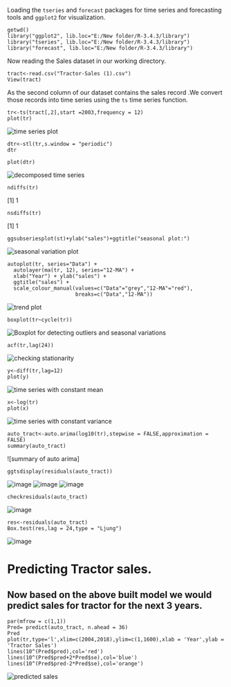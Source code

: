 Loading the `tseries` and `forecast` packages for time series and forecasting tools and `ggplot2` for visualization.
```{r}
getwd()
library("ggplot2", lib.loc="E:/New folder/R-3.4.3/library")
library("tseries", lib.loc="E:/New folder/R-3.4.3/library")
library("forecast", lib.loc="E:/New folder/R-3.4.3/library")
```
Now reading the Sales dataset in our working directory.
```{r}
tract<-read.csv("Tractor-Sales (1).csv")
View(tract)
```
As the second column of our dataset contains the sales record .We convert those records into time series using the `ts` time series function.
```{r}
tr<-ts(tract[,2],start =2003,frequency = 12)
plot(tr)
```
![time series plot](https://github.com/venusrohilla/Time-Series-and-Forecasting/blob/master/new%20folder/time%20series%20plot.png)
```{r}
dtr<-stl(tr,s.window = "periodic")
dtr
```

```{r}
plot(dtr)
```
![decomposed time series](https://github.com/venusrohilla/Time-Series-and-Forecasting/blob/master/new%20folder/decomposed%20series%20plot.png)
```{r}
ndiffs(tr)
```
[1] 1
```{r}
nsdiffs(tr)
```
[1] 1
```{r}
ggsubseriesplot(st)+ylab("sales")+ggtitle("seasonal plot:")
```
![seasonal variation plot](https://github.com/venusrohilla/Time-Series-and-Forecasting/blob/master/new%20folder/seasonal%20plot.png)
```{r}
autoplot(tr, series="Data") +
  autolayer(ma(tr, 12), series="12-MA") +
  xlab("Year") + ylab("sales") +
  ggtitle("sales") +
  scale_colour_manual(values=c("Data"="grey","12-MA"="red"),
                      breaks=c("Data","12-MA"))
```
![trend plot](https://github.com/venusrohilla/Time-Series-and-Forecasting/blob/master/new%20folder/plot%20for%20showing%20trend.png)
```{r}
boxplot(tr~cycle(tr))
```
![Boxplot for detecting outliers and seasonal variations](https://github.com/venusrohilla/Time-Series-and-Forecasting/blob/master/new%20folder/boxplot.png) 
```{r}
acf(tr,lag(24))
```
![checking stationarity](https://github.com/venusrohilla/Time-Series-and-Forecasting/blob/master/new%20folder/acf%204%20check%20stationar.png)
```{r}
y<-diff(tr,lag=12)
plot(y)
```
![time series with constant mean](https://github.com/venusrohilla/Time-Series-and-Forecasting/blob/master/new%20folder/removing%20trend.png)
```{r}
x<-log(tr)
plot(x)
```
![time series with constant variance](https://github.com/venusrohilla/Time-Series-and-Forecasting/blob/master/new%20folder/constant%20variance.png)
```{r}
auto_tract<-auto.arima(log10(tr),stepwise = FALSE,approximation = FALSE)
summary(auto_tract)
```
![summary of auto arima]
```{r}
ggtsdisplay(residuals(auto_tract))
```
![image](https://github.com/venusrohilla/Time-Series-and-Forecasting/blob/master/new%20folder/auto%20arima%20residual%20plot1.PNG)
![image](https://github.com/venusrohilla/Time-Series-and-Forecasting/blob/master/new%20folder/acf%20lag%20plot2.PNG)
![image](https://github.com/venusrohilla/Time-Series-and-Forecasting/blob/master/new%20folder/Capturauto%20arima%20pacf%20plot3.PNG)
```{r}
checkresiduals(auto_tract)
```
![image](https://github.com/venusrohilla/Time-Series-and-Forecasting/blob/master/new%20folder/normal%20plot.PNG)
```{r}
res<-residuals(auto_tract)
Box.test(res,lag = 24,type = "Ljung")
```
![image](https://github.com/venusrohilla/Time-Series-and-Forecasting/blob/master/new%20folder/box-ljung%20test.PNG)
# Predicting Tractor sales.
## Now based on the above built model we would predict sales for tractor for the next 3 years.
```{r}
par(mfrow = c(1,1))
Pred= predict(auto_tract, n.ahead = 36)
Pred
plot(tr,type='l',xlim=c(2004,2018),ylim=c(1,1600),xlab = 'Year',ylab = 'Tractor Sales')
lines(10^(Pred$pred),col='red')
lines(10^(Pred$pred+2*Pred$se),col='blue')
lines(10^(Pred$pred-2*Pred$se),col='orange')
```
![predicted sales](https://github.com/venusrohilla/Time-Series-and-Forecasting/blob/master/new%20folder/predicted%20graph.png)
